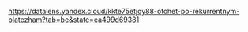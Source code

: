 https://datalens.yandex.cloud/kkte75etjoy88-otchet-po-rekurrentnym-platezham?tab=be&state=ea499d69381